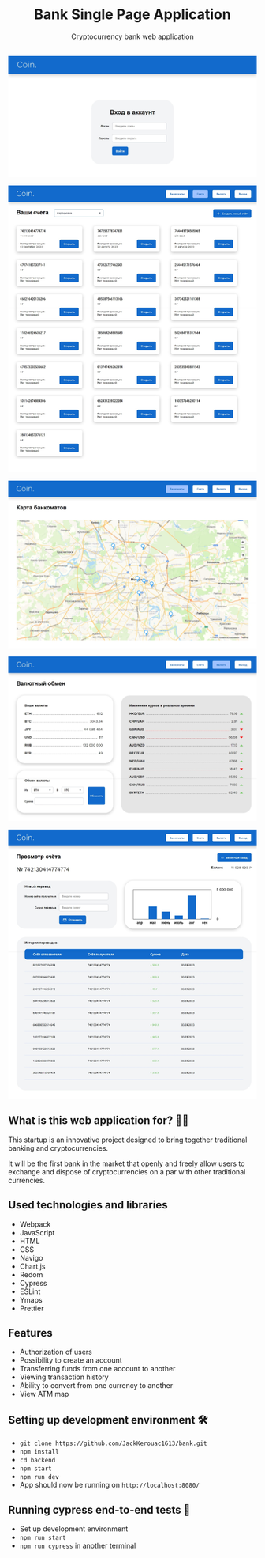 <h1 align="center">Bank Single Page Application</h1>

<div align="center">Cryptocurrency bank web application</div>

<br>

![App screenshot](./readme_src/screenshot-home.jpeg)

![App screenshot](./readme_src/screenshot-accounts.jpeg)

![App screenshot](./readme_src/screenshot-ATMs.jpeg)

![App screenshot](./readme_src/screenshot-currency.jpeg)

![App screenshot](./readme_src/screenshot-account-more.jpeg)

## What is this web application for? 🤷‍♀️

This startup is an innovative project designed to bring together traditional banking and cryptocurrencies.

It will be the first bank in the market that openly and freely allow users to exchange and dispose of
cryptocurrencies on a par with other traditional currencies.

## Used technologies and libraries

- Webpack
- JavaScript
- HTML
- CSS
- Navigo
- Chart.js
- Redom
- Cypress
- ESLint
- Ymaps
- Prettier

## Features

- Authorization of users
- Possibility to create an account
- Transferring funds from one account to another
- Viewing transaction history
- Ability to convert from one currency to another
- View ATM map

## Setting up development environment 🛠

- `git clone https://github.com/JackKerouac1613/bank.git`
- `npm install`
- `cd backend`
- `npm start`
- `npm run dev`
- App should now be running on `http://localhost:8080/`

## Running cypress end-to-end tests 🚥

- Set up development environment
- `npm run start`
- `npm run cypress` in another terminal
